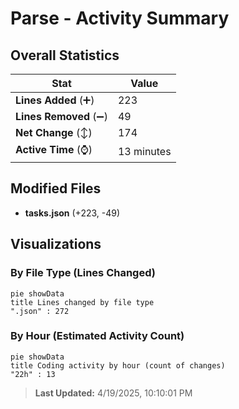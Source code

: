 # Parse - Activity Summary 

## Overall Statistics

| Stat                   | Value                                                             |
| ---------------------- | ----------------------------------------------------------------- |
| **Lines Added** (➕)   | 223                                          |
| **Lines Removed** (➖) | 49                                        |
| **Net Change** (↕)    | 174                |
| **Active Time** (⌚)   | 13 minutes |


## Modified Files
- **tasks.json** (+223, -49)

## Visualizations

### By File Type (Lines Changed)

```mermaid
pie showData
title Lines changed by file type
".json" : 272
```

### By Hour (Estimated Activity Count)

```mermaid
pie showData
title Coding activity by hour (count of changes)
"22h" : 13
```


> **Last Updated:** 4/19/2025, 10:10:01 PM